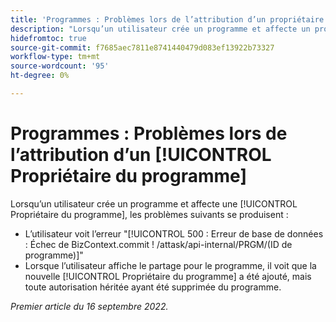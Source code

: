 ```yaml
---
title: 'Programmes : Problèmes lors de l’attribution d’un propriétaire de programme"'
description: "Lorsqu’un utilisateur crée un programme et affecte un propriétaire de programme, les problèmes décrits dans cet article se produisent."
hidefromtoc: true
source-git-commit: f7685aec7811e8741440479d083ef13922b73327
workflow-type: tm+mt
source-wordcount: '95'
ht-degree: 0%

---
```



# Programmes : Problèmes lors de l’attribution d’un [!UICONTROL Propriétaire du programme]

Lorsqu’un utilisateur crée un programme et affecte une [!UICONTROL Propriétaire du programme], les problèmes suivants se produisent :

* L’utilisateur voit l’erreur &quot;[!UICONTROL 500 : Erreur de base de données : Échec de BizContext.commit ! /attask/api-internal/PRGM/(ID de programme)]&quot;
* Lorsque l’utilisateur affiche le partage pour le programme, il voit que la nouvelle [!UICONTROL Propriétaire du programme] a été ajouté, mais toute autorisation héritée ayant été supprimée du programme.

_Premier article du 16 septembre 2022._

